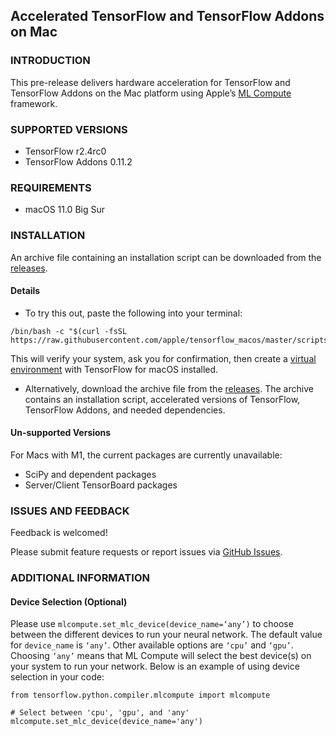 ## Accelerated TensorFlow and TensorFlow Addons on Mac

### INTRODUCTION

This pre-release delivers hardware acceleration for TensorFlow and TensorFlow Addons on the Mac platform using Apple’s [ML Compute](https://developer.apple.com/documentation/mlcompute) framework.

### SUPPORTED VERSIONS

- TensorFlow r2.4rc0
- TensorFlow Addons 0.11.2

### REQUIREMENTS

- macOS 11.0 Big Sur

### INSTALLATION

An archive file containing an installation script can be downloaded from the [releases](https://github.com/apple/tensorflow_macos/releases).

#### Details

- To try this out, paste the following into your terminal: 

``` 
/bin/bash -c "$(curl -fsSL https://raw.githubusercontent.com/apple/tensorflow_macos/master/scripts/download_and_install.sh)"
```

  This will verify your system, ask you for confirmation, then create a [virtual environment](https://docs.python.org/3.8/tutorial/venv.html) with TensorFlow for macOS installed.

- Alternatively, download the archive file from the [releases](https://github.com/apple/tensorflow_macos/releases).  The archive contains an installation script, 
  accelerated versions of TensorFlow, TensorFlow Addons, and needed dependencies.  

#### Un-supported Versions

For Macs with M1, the current packages are currently unavailable:
- SciPy and dependent packages
- Server/Client TensorBoard packages

### ISSUES AND FEEDBACK

Feedback is welcomed!

Please submit feature requests or report issues via [GitHub Issues](https://github.com/apple/tensorflow_macos/issues).

### ADDITIONAL INFORMATION

#### Device Selection (Optional)

Please use `mlcompute.set_mlc_device(device_name=‘any’)` to choose between the different devices to run your neural network. The default value for `device_name` is `‘any’`. Other available options are `‘cpu’` and `‘gpu’`. Choosing `‘any’` means that ML Compute will select the best device(s) on your system to run your network. Below is an example of using device selection in your code:

    from tensorflow.python.compiler.mlcompute import mlcompute
    
    # Select between 'cpu', 'gpu', and 'any'
    mlcompute.set_mlc_device(device_name='any')



